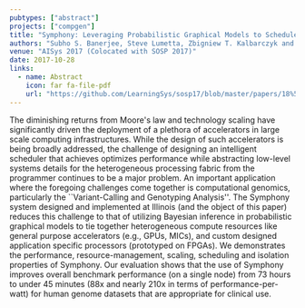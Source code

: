 ```yaml
---
pubtypes: ["abstract"]
projects: ["compgen"]
title: "Symphony: Leveraging Probabilistic Graphical Models to Schedule Tasks to Clusters of Heterogeneous Processors"
authors: "Subho S. Banerjee, Steve Lumetta, Zbigniew T. Kalbarczyk and Ravishankar K. Iyer"
venue: "AISys 2017 (Colocated with SOSP 2017)"
date: 2017-10-28
links:
  - name: Abstract
    icon: far fa-file-pdf
    url: "https://github.com/LearningSys/sosp17/blob/master/papers/18%5CCameraReadySubmission%5Csymphony.pdf"
---
```


The diminishing returns from Moore's law and technology scaling have significantly driven the
deployment of a plethora of accelerators in large scale computing infrastructures. While the design
of such accelerators is being broadly addressed, the challenge of designing an intelligent scheduler
that achieves optimizes performance while abstracting low-level systems details for the
heterogeneous processing fabric from the programmer continues to be a major problem.  An important
application where the foregoing challenges come together is computational genomics, particularly the
``Variant-Calling and Genotyping Analysis''. The Symphony system designed and implemented at
Illinois (and the object of this paper) reduces this challenge to that of utilizing Bayesian
inference in probabilistic graphical models to tie together heterogeneous compute resources like
general purpose accelerators (e.g., GPUs, MICs), and custom designed application specific processors
(prototyped on FPGAs). We demonstrates the performance, resource-management, scaling, scheduling and
isolation properties of Symphony. Our evaluation shows that the use of Symphony improves overall
benchmark performance (on a single node) from 73 hours to under 45 minutes (88x and nearly 210x in
terms of performance-per-watt) for human genome datasets that are appropriate for clinical use.
